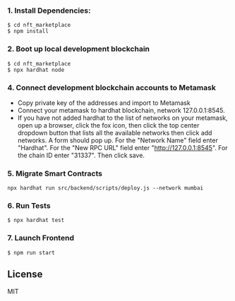 ### 1. Install Dependencies:
```
$ cd nft_marketplace
$ npm install
```
### 2. Boot up local development blockchain
```
$ cd nft_marketplace
$ npx hardhat node
```

### 4. Connect development blockchain accounts to Metamask
- Copy private key of the addresses and import to Metamask
- Connect your metamask to hardhat blockchain, network 127.0.0.1:8545.
- If you have not added hardhat to the list of networks on your metamask, open up a browser, click the fox icon, then click the top center dropdown button that lists all the available networks then click add networks. A form should pop up. For the "Network Name" field enter "Hardhat". For the "New RPC URL" field enter "http://127.0.0.1:8545". For the chain ID enter "31337". Then click save.  


### 5. Migrate Smart Contracts
<!-- `npx hardhat run src/backend/scripts/deploy.js --network localhost` -->
`npx hardhat run src/backend/scripts/deploy.js --network mumbai`

### 6. Run Tests
`$ npx hardhat test`

### 7. Launch Frontend
`$ npm run start`

License
----
MIT

